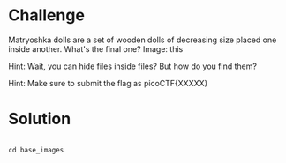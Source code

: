 # Challenge

Matryoshka dolls are a set of wooden dolls of decreasing size placed one inside another. What's the final one? Image: this

Hint: Wait, you can hide files inside files? But how do you find them?

Hint: Make sure to submit the flag as picoCTF{XXXXX}

# Solution

```unzip 2_c.jpg

cd base_images
